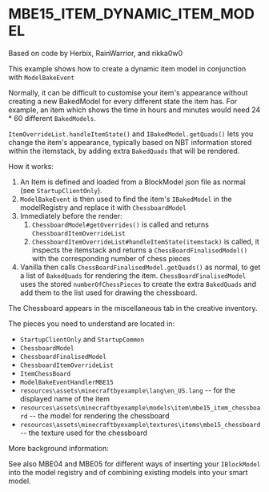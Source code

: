 # MBE15_ITEM_DYNAMIC_ITEM_MODEL

Based on code by Herbix, RainWarrior, and rikka0w0

This example shows how to create a dynamic item model in conjunction with `ModelBakeEvent`

Normally, it can be difficult to customise your item's appearance without creating a new BakedModel for every different state the item has. For example, an item which shows the time in hours and minutes would need 24 * 60 different `BakedModels`.

`ItemOverrideList.handleItemState()` and `IBakedModel.getQuads()` lets you change the item's appearance, typically based on NBT information stored within the itemstack, by adding extra `BakedQuads` that will be rendered.

How it works:

1. An Item is defined and loaded from a BlockModel json file as normal (see `StartupClientOnly`).
1. `ModelBakeEvent` is then used to find the item's `IBakedModel` in the modelRegistry and replace it with `ChessboardModel`
1. Immediately before the render:
    1. `ChessboardModel#getOverrides()` is called and returns `ChessboardItemOverrideList`
    1. `ChessboardItemOverrideList#handleItemState(itemstack)` is called, it inspects the itemstack and returns a `ChessBoardFinalisedModel()` with the corresponding number of chess pieces
1. Vanilla then calls `ChessBoardFinalisedModel.getQuads()` as normal, to get a list of `BakedQuads` for rendering the item. `ChessBoardFinalisedModel` uses the stored `numberOfChessPieces` to create the extra `BakedQuads` and add them to the list used for drawing the chessboard.

The Chessboard appears in the miscellaneous tab in the creative inventory.

The pieces you need to understand are located in:

* `StartupClientOnly` and `StartupCommon`
* `ChessboardModel`
* `ChessboardFinalisedModel`
* `ChessboardItemOverrideList`
* `ItemChessBoard`
* `ModelBakeEventHandlerMBE15`
* `resources\assets\minecraftbyexample\lang\en_US.lang` -- for the displayed name of the item
* `resources\assets\minecraftbyexample\models\item\mbe15_item_chessboard` -- the model for rendering the chessboard
* `resources\assets\minecraftbyexample\textures\items\mbe15_chessboard` -- the texture used for the chessboard

More background information:

See also MBE04 and MBE05 for different ways of inserting your `IBlockModel` into the model registry and of combining existing models into your smart model.
